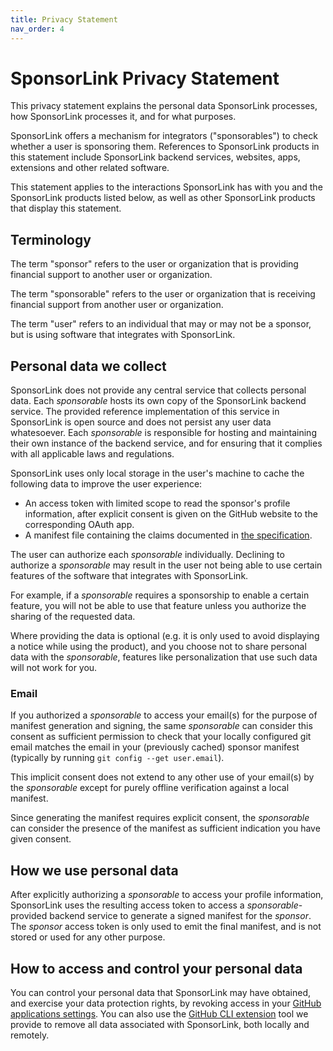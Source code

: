 ```yaml
---
title: Privacy Statement
nav_order: 4
---
```

<!-- #content -->
# SponsorLink Privacy Statement

This privacy statement explains the personal data SponsorLink processes, how SponsorLink processes it, 
and for what purposes.

SponsorLink offers a mechanism for integrators ("sponsorables") to check whether a user is sponsoring 
them. References to SponsorLink products in this statement include SponsorLink backend services, websites, 
apps, extensions and other related software.

This statement applies to the interactions SponsorLink has with you and the SponsorLink products listed below, 
as well as other SponsorLink products that display this statement.

## Terminology

The term "sponsor" refers to the user or organization that is providing financial support 
to another user or organization. 

The term "sponsorable" refers to the user or organization that is receiving financial 
support from another user or organization.

The term "user" refers to an individual that may or may not be a sponsor, but is using software that 
integrates with SponsorLink.

## Personal data we collect

SponsorLink does not provide any central service that collects personal data. Each *sponsorable* hosts 
its own copy of the SponsorLink backend service. The provided reference implementation of this service 
in SponsorLink is open source and does not persist any user data whatesoever. Each *sponsorable* is 
responsible for hosting and maintaining their own instance of the backend service, and for ensuring
that it complies with all applicable laws and regulations.

SponsorLink uses only local storage in the user's machine to cache the following data to improve the 
user experience:

* An access token with limited scope to read the sponsor's profile information, after explicit consent
  is given on the GitHub website to the corresponding OAuth app.
* A manifest file containing the claims documented in [the specification](spec.md).

The user can authorize each *sponsorable* individually. Declining to authorize a *sponsorable* may result 
in the user not being able to use certain features of the software that integrates with SponsorLink.

For example, if a *sponsorable* requires a sponsorship to enable a certain feature, you will not be able 
to use that feature unless you authorize the sharing of the requested data.

Where providing the data is optional (e.g. it is only used to avoid displaying a notice while using the 
product), and you choose not to share personal data with the *sponsorable*, features like personalization 
that use such data will not work for you.

### Email

If you authorized a *sponsorable* to access your email(s) for the purpose of manifest generation and signing, 
the same *sponsorable* can consider this consent as sufficient permission to check that your locally configured 
git email matches the email in your (previously cached) sponsor manifest (typically by running `git config --get user.email`).

This implicit consent does not extend to any other use of your email(s) by the *sponsorable* except for 
purely offline verification against a local manifest. 

Since generating the manifest requires explicit consent, the *sponsorable* can consider the presence of the 
manifest as sufficient indication you have given consent.

## How we use personal data

After explicitly authorizing a *sponsorable* to access your profile information, SponsorLink uses the resulting 
access token to access a *sponsorable*-provided backend service to generate a signed manifest for the *sponsor*. 
The *sponsor* access token is only used to emit the final manifest, and is not stored or used for any other purpose.

## How to access and control your personal data

You can control your personal data that SponsorLink may have obtained, and exercise your data protection rights, 
by revoking access in your [GitHub applications settings](https://github.com/settings/applications). You can 
also use the [GitHub CLI extension](https://github.com/devlooped/gh-sponsors) tool we provide to remove all 
data associated with SponsorLink, both locally and remotely.
